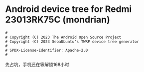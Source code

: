 # Android device tree for Redmi 23013RK75C (mondrian)

```
#
# Copyright (C) 2023 The Android Open Source Project
# Copyright (C) 2023 SebaUbuntu's TWRP device tree generator
#
# SPDX-License-Identifier: Apache-2.0
#
```
先占坑，手机还在等解锁168小时

